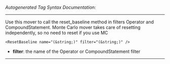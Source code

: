 _Autogenerated Tag Syntax Documentation:_

---
Use this mover to call the reset_baseline method in filters Operator and CompoundStatement. Monte Carlo mover takes care of resetting independently, so no need to reset if you use MC

```
<ResetBaseline name="(&string;)" filter="(&string;)" />
```

-   **filter**: the name of the Operator or CompoundStatement filter

---

